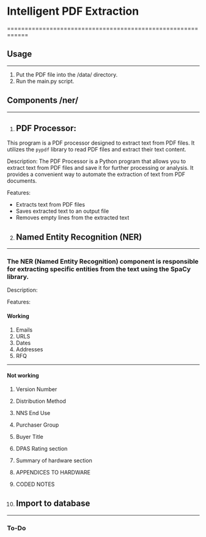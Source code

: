 # Intelligent PDF Extraction
============================================================

### 

## Usage
-----
1. Put the PDF file into the /data/ directory.
2. Run the main.py script.

## Components /ner/
----------
1. ## PDF Processor:

This program is a PDF processor designed to extract text from PDF files. It utilizes the `pypdf` library to read PDF files and extract their text content.

Description:
The PDF Processor is a Python program that allows you to extract text from PDF files and save it for further processing or analysis. It provides a convenient way to automate the extraction of text from PDF documents.

Features:
- Extracts text from PDF files
- Saves extracted text to an output file
- Removes empty lines from the extracted text

2. ## Named Entity Recognition (NER)
---
### The NER (Named Entity Recognition) component is responsible for extracting specific entities from the text using the SpaCy library.

Description:

Features:

#### Working
1. Emails
2. URLS
3. Dates
4. Addresses
5. RFQ
---
#### Not working
1. Version Number
2. Distribution Method
3. NNS End Use
4. Purchaser Group
5. Buyer Title
6. DPAS Rating section
7. Summary of hardware section
8. APPENDICES TO HARDWARE
9. CODED NOTES

3. ## Import to database
---
### To-Do